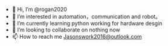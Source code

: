 - 👋 Hi, I’m @rogan2020
- 👀 I’m interested in automation，communication and robot。
- 🌱 I’m currently learning python working for hardware desgin
- 💞️ I’m looking to collaborate on nothing now 
- 📫 How to reach me Jasonswork2016@outlook.com

<!---
rogan2020/rogan2020 is a ✨ special ✨ repository because its `README.md` (this file) appears on your GitHub profile.
You can click the Preview link to take a look at your changes.
--->
